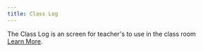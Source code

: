 ```yaml
---
title: Class Log
---
```

The Class Log is an screen for teacher's to use in the class room <a href='/docs/classteacher/clog/'>Learn&nbsp;More</a>.